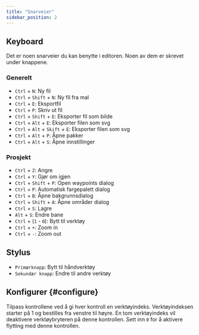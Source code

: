 ```yaml
---
title: "Snarveier"
sidebar_position: 2
---
```



## Keyboard

Det er noen snarveier du kan benytte i editoren. Noen av dem er skrevet under knappene.

### Generelt

* `Ctrl` + `N`: Ny fil
* `Ctrl` + `Shift` + `N`: Ny fil fra mal
* `Ctrl` + `E`: Eksportfil
* `Ctrl` + `P`: Skriv ut fil
* `Ctrl` + `Shift` + `E`: Eksporter fil som bilde
* `Ctrl` + `Alt` + `E`: Eksporter filen som svg
* `Ctrl` + `Alt` + `Skift` + `E`: Eksporter filen som svg
* `Ctrl` + `Alt` + `P`: Åpne pakker
* `Ctrl` + `Alt` + `S`: Åpne innstillinger

### Prosjekt

* `Ctrl` + `Z`: Angre
* `Ctrl` + `Y`: Gjør om igjen
* `Ctrl` + `Shift` + `P`: Open waypoints dialog
* `Ctrl` + `P`: Automatisk fargepalett dialog
* `Ctrl` + `B`: Åpne bakgrunnsdialog
* `Ctrl` + `Shift` + `A`: Åpne områder dialog
* `Ctrl` + `S`: Lagre
* `Alt` + `S`: Endre bane
* `Ctrl` + (`1` - `0`): Bytt til verktøy
* `Ctrl` + `+`: Zoom in
* `Ctrl` + `-`: Zoom out

## Stylus

* `Primærknapp`: Bytt til håndverktøy
* `Sekundær knapp`: Endre til andre verktøy

## Konfigurer {#configure}

Tilpass kontrollene ved å gi hver kontroll en verktøyindeks. Verktøyindeksen starter på 1 og bestilles fra venstre til høyre. En tom verktøyindeks vil deaktivere verktøybryteren på denne kontrollen. Sett inn `0` for å aktivere flytting med denne kontrollen.
